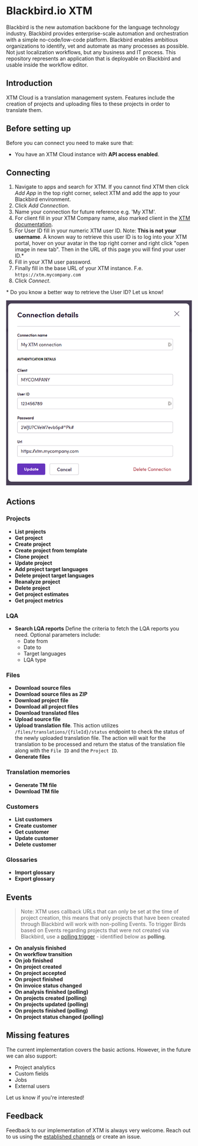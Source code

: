# Blackbird.io XTM

Blackbird is the new automation backbone for the language technology industry. Blackbird provides enterprise-scale automation and orchestration with a simple no-code/low-code platform. Blackbird enables ambitious organizations to identify, vet and automate as many processes as possible. Not just localization workflows, but any business and IT process. This repository represents an application that is deployable on Blackbird and usable inside the workflow editor.

## Introduction

<!-- begin docs -->

XTM Cloud is a translation management system. Features include the creation of projects and uploading files to these projects in order to translate them.

## Before setting up

Before you can connect you need to make sure that:

- You have an XTM Cloud instance with **API access enabled**.

## Connecting

1. Navigate to apps and search for XTM. If you cannot find XTM then click _Add App_ in the top right corner, select XTM and add the app to your Blackbird environment.
2. Click _Add Connection_.
3. Name your connection for future reference e.g. 'My XTM'.
4. For client fill in your XTM Company name, also marked client in the [XTM documentation](https://api.xtm-cloud.com/rest-api/#tag/XTM-Basic/operation/generateToken).
5. For User ID fill in your numeric XTM user ID. Note: **This is not your username**. A known way to retrieve this user ID is to log into your XTM portal, hover on your avatar in the top right corner and right click "open image in new tab". Then in the URL of this page you will find your user ID.\*
6. Fill in your XTM user password.
7. Finally fill in the base URL of your XTM instance. F.e. `https://xtm.mycompany.com`
8. Click _Connect_.

\* Do you know a better way to retrieve the User ID? Let us know!

![connecting](image/README/1693487780830.png)

## Actions

### Projects

- **List projects**
- **Get project**
- **Create project**
- **Create project from template**
- **Clone project**
- **Update project**
- **Add project target languages**
- **Delete project target languages**
- **Reanalyze project**
- **Delete project**
- **Get project estimates**
- **Get project metrics**

### LQA

- **Search LQA reports** Define the criteria to fetch the LQA reports you need. Optional parameters include:
	- Date from
	- Date to
	- Target languages
	- LQA type

### Files

- **Download source files**
- **Download source files as ZIP**
- **Download project file**
- **Download all project files**
- **Download translated files**
- **Upload source file**
- **Upload translation file**. This action utilizes `/files/translations/{fileId}/status` endpoint to check the status of the newly uploaded translation file. The action will wait for the translation to be processed and return the status of the translation file along with the `File ID` and the `Project ID`.
- **Generate files**

### Translation memories

- **Generate TM file**
- **Download TM file**

### Customers

- **List customers**
- **Create customer**
- **Get customer**
- **Update customer**
- **Delete customer**

### Glossaries

- **Import glossary**
- **Export glossary**

## Events

>Note: XTM uses callback URLs that can only be set at the time of project creation, this means that only projects that have been created through Blackbird will work with non-polling Events. To trigger Birds based on Events regarding projects that were not created via Blackbird, use a [polling trigger](https://docs.blackbird.io/concepts/triggers/#polling) - identified below as **polling**.

- **On analysis finished**
- **On workflow transition**
- **On job finished**
- **On project created**
- **On project accepted**
- **On project finished**
- **On invoice status changed**
- **On analysis finished (polling)**
- **On projects created (polling)**
- **On projects updated (polling)**
- **On projects finished (polling)**
- **On project status changed (polling)**

## Missing features

The current implementation covers the basic actions. However, in the future we can also support:

- Project analytics
- Custom fields
- Jobs
- External users

Let us know if you're interested!

## Feedback

Feedback to our implementation of XTM is always very welcome. Reach out to us using the [established channels](https://www.blackbird.io/) or create an issue.

<!-- end docs -->